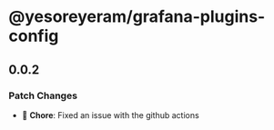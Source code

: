 # @yesoreyeram/grafana-plugins-config

## 0.0.2

### Patch Changes

- 🐛 **Chore**: Fixed an issue with the github actions
